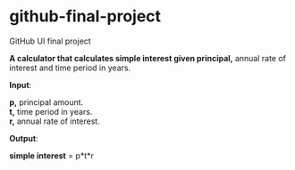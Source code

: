 # github-final-project
GitHub UI final project

**A calculator that calculates simple interest given principal,** annual rate of interest and time period in years.

**Input**:

   **p,** principal amount.   
   **t,** time period in years.   
   **r,** annual rate of interest.  
   
**Output**:

   **simple interest** = p&ast;t&ast;r
